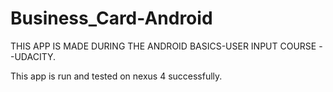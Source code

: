 # Business_Card-Android

THIS APP IS MADE DURING THE ANDROID BASICS-USER INPUT COURSE --UDACITY.

This app is run and tested on nexus 4 successfully.
